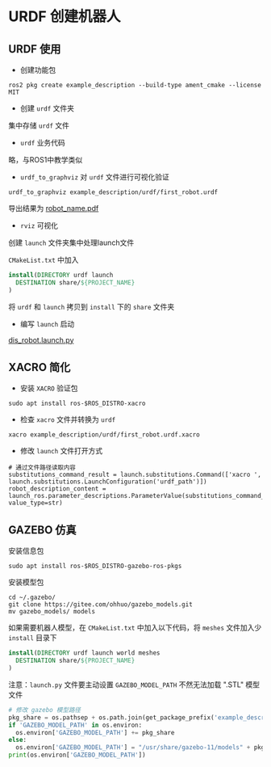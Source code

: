 # URDF 创建机器人

## URDF 使用

- 创建功能包

```shell
ros2 pkg create example_description --build-type ament_cmake --license MIT
```

- 创建 `urdf` 文件夹

集中存储 `urdf` 文件

- `urdf` 业务代码

略，与ROS1中教学类似

- `urdf_to_graphviz` 对 `urdf` 文件进行可视化验证

```shell
urdf_to_graphviz example_description/urdf/first_robot.urdf 
```

导出结果为 [robot_name.pdf](/8_urdf/robot_name.pdf)

- `rviz` 可视化

创建 `launch` 文件夹集中处理launch文件

`CMakeList.txt` 中加入

```cmake
install(DIRECTORY urdf launch
  DESTINATION share/${PROJECT_NAME}
)
```

将 `urdf` 和 `launch` 拷贝到 `install` 下的 `share` 文件夹

- 编写 `launch` 启动

[dis_robot.launch.py](/8_urdf/example_description/launch/dis_robot.launch.py)

## XACRO 简化

- 安装 `XACRO` 验证包

```shell
sudo apt install ros-$ROS_DISTRO-xacro
```

- 检查 `xacro` 文件并转换为 `urdf` 

```shell
xacro example_description/urdf/first_robot.urdf.xacro 
```

- 修改 `launch` 文件打开方式

```shell
# 通过文件路径读取内容
substitutions_command_result = launch.substitutions.Command(['xacro ', launch.substitutions.LaunchConfiguration('urdf_path')])
robot_description_content = launch_ros.parameter_descriptions.ParameterValue(substitutions_command_result, value_type=str)
```

## GAZEBO 仿真

安装信息包

```shell
sudo apt install ros-$ROS_DISTRO-gazebo-ros-pkgs
```

安装模型包

```shell
cd ~/.gazebo/
git clone https://gitee.com/ohhuo/gazebo_models.git
mv gazebo_models/ models
```

如果需要机器人模型，在 `CMakeList.txt` 中加入以下代码，将 `meshes` 文件加入少 `install` 目录下

```cmake
install(DIRECTORY urdf launch world meshes
  DESTINATION share/${PROJECT_NAME}
)
```

注意：`launch.py` 文件要主动设置 `GAZEBO_MODEL_PATH` 不然无法加载 ".STL" 模型文件

```python
# 修改 gazebo 模型路径
pkg_share = os.pathsep + os.path.join(get_package_prefix('example_description'), 'share')
if 'GAZEBO_MODEL_PATH' in os.environ:
  os.environ['GAZEBO_MODEL_PATH'] += pkg_share
else:
  os.environ['GAZEBO_MODEL_PATH'] = "/usr/share/gazebo-11/models" + pkg_share
print(os.environ['GAZEBO_MODEL_PATH'])
```



